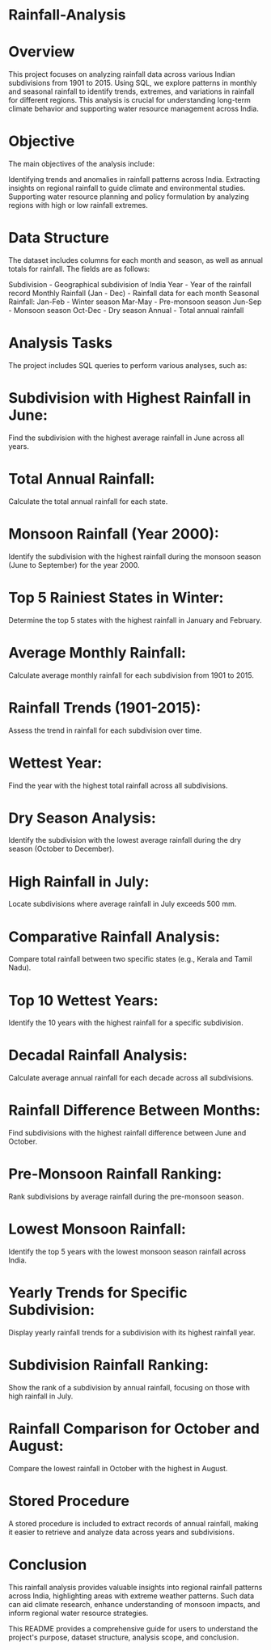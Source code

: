 # Rainfall-Analysis

# Overview
This project focuses on analyzing rainfall data across various Indian subdivisions from 1901 to 2015. Using SQL, we explore patterns in monthly and seasonal rainfall to identify trends, extremes, and variations in rainfall for different regions. This analysis is crucial for understanding long-term climate behavior and supporting water resource management across India.

# Objective
The main objectives of the analysis include:

Identifying trends and anomalies in rainfall patterns across India.
Extracting insights on regional rainfall to guide climate and environmental studies.
Supporting water resource planning and policy formulation by analyzing regions with high or low rainfall extremes.

# Data Structure
The dataset includes columns for each month and season, as well as annual totals for rainfall. The fields are as follows:

Subdivision - Geographical subdivision of India
Year - Year of the rainfall record
Monthly Rainfall (Jan - Dec) - Rainfall data for each month
Seasonal Rainfall:
Jan-Feb - Winter season
Mar-May - Pre-monsoon season
Jun-Sep - Monsoon season
Oct-Dec - Dry season
Annual - Total annual rainfall

# Analysis Tasks
The project includes SQL queries to perform various analyses, such as:

# Subdivision with Highest Rainfall in June: 
Find the subdivision with the highest average rainfall in June across all years.

# Total Annual Rainfall: 
Calculate the total annual rainfall for each state.

# Monsoon Rainfall (Year 2000):
Identify the subdivision with the highest rainfall during the monsoon season (June to September) for the year 2000.

# Top 5 Rainiest States in Winter: 
Determine the top 5 states with the highest rainfall in January and February.

# Average Monthly Rainfall:
Calculate average monthly rainfall for each subdivision from 1901 to 2015.

# Rainfall Trends (1901-2015): 
Assess the trend in rainfall for each subdivision over time.

# Wettest Year: 
Find the year with the highest total rainfall across all subdivisions.

# Dry Season Analysis:
Identify the subdivision with the lowest average rainfall during the dry season (October to December).

# High Rainfall in July: 
Locate subdivisions where average rainfall in July exceeds 500 mm.

# Comparative Rainfall Analysis:
Compare total rainfall between two specific states (e.g., Kerala and Tamil Nadu).

# Top 10 Wettest Years:
Identify the 10 years with the highest rainfall for a specific subdivision.

# Decadal Rainfall Analysis:
Calculate average annual rainfall for each decade across all subdivisions.

# Rainfall Difference Between Months:
Find subdivisions with the highest rainfall difference between June and October.

# Pre-Monsoon Rainfall Ranking:
Rank subdivisions by average rainfall during the pre-monsoon season.

# Lowest Monsoon Rainfall: 
Identify the top 5 years with the lowest monsoon season rainfall across India.

# Yearly Trends for Specific Subdivision: 
Display yearly rainfall trends for a subdivision with its highest rainfall year.

# Subdivision Rainfall Ranking: 
Show the rank of a subdivision by annual rainfall, focusing on those with high rainfall in July.

# Rainfall Comparison for October and August: 
Compare the lowest rainfall in October with the highest in August.

# Stored Procedure
A stored procedure is included to extract records of annual rainfall, making it easier to retrieve and analyze data across years and subdivisions.

# Conclusion
This rainfall analysis provides valuable insights into regional rainfall patterns across India, highlighting areas with extreme weather patterns. Such data can aid climate research, enhance understanding of monsoon impacts, and inform regional water resource strategies.

This README provides a comprehensive guide for users to understand the project's purpose, dataset structure, analysis scope, and conclusion.
